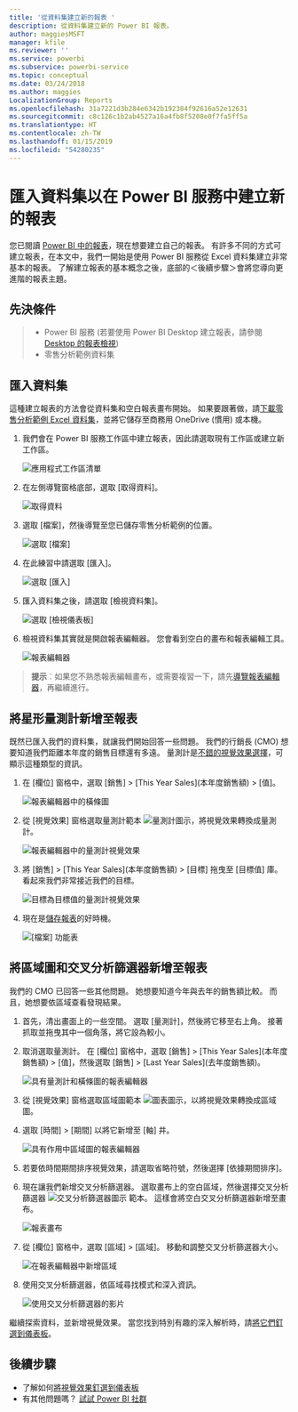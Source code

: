 ```yaml
---
title: '從資料集建立新的報表 '
description: 從資料集建立新的 Power BI 報表。
author: maggiesMSFT
manager: kfile
ms.reviewer: ''
ms.service: powerbi
ms.subservice: powerbi-service
ms.topic: conceptual
ms.date: 03/24/2018
ms.author: maggies
LocalizationGroup: Reports
ms.openlocfilehash: 31a7221d3b284e6342b192384f92616a52e12631
ms.sourcegitcommit: c8c126c1b2ab4527a16a4fb8f5208e0f7fa5ff5a
ms.translationtype: HT
ms.contentlocale: zh-TW
ms.lasthandoff: 01/15/2019
ms.locfileid: "54280235"
---
```

# <a name="create-a-new-report-in-power-bi-service-by-importing-a-dataset"></a>匯入資料集以在 Power BI 服務中建立新的報表
您已閱讀 [Power BI 中的報表](consumer/end-user-reports.md)，現在想要建立自己的報表。 有許多不同的方式可建立報表，在本文中，我們一開始是使用 Power BI 服務從 Excel 資料集建立非常基本的報表。 了解建立報表的基本概念之後，底部的＜後續步驟＞會將您導向更進階的報表主題。  

## <a name="prerequisites"></a>先決條件
> - Power BI 服務 (若要使用 Power BI Desktop 建立報表，請參閱 [Desktop 的報表檢視](desktop-report-view.md))  
> - 零售分析範例資料集

## <a name="import-the-dataset"></a>匯入資料集
這種建立報表的方法會從資料集和空白報表畫布開始。 如果要跟著做，請[下載零售分析範例 Excel 資料集](http://go.microsoft.com/fwlink/?LinkId=529778)，並將它儲存至商務用 OneDrive (慣用) 或本機。

1. 我們會在 Power BI 服務工作區中建立報表，因此請選取現有工作區或建立新工作區。
   
   ![應用程式工作區清單](media/service-report-create-new/power-bi-workspaces2.png)
2. 在左側導覽窗格底部，選取 [取得資料]。
   
   ![取得資料](media/service-report-create-new/power-bi-get-data3.png)
3. 選取 [檔案]，然後導覽至您已儲存零售分析範例的位置。
   
    ![選取 [檔案]](media/service-report-create-new/power-bi-select-files.png)
4. 在此練習中請選取 [匯入]。
   
   ![選取 [匯入]](media/service-report-create-new/power-bi-import.png)
5. 匯入資料集之後，請選取 [檢視資料集]。
   
   ![選取 [檢視儀表板]](media/service-report-create-new/power-bi-view-dataset.png)
6. 檢視資料集其實就是開啟報表編輯器。  您會看到空白的畫布和報表編輯工具。
   
   ![報表編輯器](media/service-report-create-new/power-bi-blank-report.png)

> **提示**︰如果您不熟悉報表編輯畫布，或需要複習一下，請先[導覽報表編輯器](service-the-report-editor-take-a-tour.md)，再繼續進行。
> 
> 

## <a name="add-a-radial-gauge-to-the-report"></a>將星形量測計新增至報表
既然已匯入我們的資料集，就讓我們開始回答一些問題。  我們的行銷長 (CMO) 想要知道我們距離本年度的銷售目標還有多遠。 量測計是[不錯的視覺效果選擇](visuals/power-bi-report-visualizations.md)，可顯示這種類型的資訊。

1. 在 [欄位] 窗格中，選取 [銷售] > [This Year Sales]\(本年度銷售額) > [值]。
   
    ![報表編輯器中的橫條圖](media/service-report-create-new/power-bi-report-step1.png)
2. 從 [視覺效果] 窗格選取量測計範本 ![量測計圖示](media/service-report-create-new/powerbi-gauge-icon.png)，將視覺效果轉換成量測計。
   
    ![報表編輯器中的量測計視覺效果](media/service-report-create-new/power-bi-report-step2.png)
3. 將 \[銷售] > \[This Year Sales]\(本年度銷售額) > \[目標] 拖曳至 \[目標值] 庫。 看起來我們非常接近我們的目標。
   
    ![目標為目標值的量測計視覺效果](media/service-report-create-new/power-bi-report-step3.png)
4. 現在是[儲存報表](service-report-save.md)的好時機。
   
   ![[檔案] 功能表](media/service-report-create-new/powerbi-save.png)

## <a name="add-an-area-chart-and-slicer-to-the-report"></a>將區域圖和交叉分析篩選器新增至報表
我們的 CMO 已回答一些其他問題。 她想要知道今年與去年的銷售額比較。 而且，她想要依區域查看發現結果。

1. 首先，清出畫面上的一些空間。 選取 [量測計]，然後將它移至右上角。 接著抓取並拖曳其中一個角落，將它設為較小。
2. 取消選取量測計。 在 [欄位] 窗格中，選取 [銷售] > [This Year Sales]\(本年度銷售額) > [值]，然後選取 [銷售] > [Last Year Sales]\(去年度銷售額)。
   
    ![具有量測計和橫條圖的報表編輯器](media/service-report-create-new/power-bi-report-step4.png)
3. 從 [視覺效果] 窗格選取區域圖範本 ![圖表圖示](media/service-report-create-new/power-bi-areachart-icon.png)，以將視覺效果轉換成區域圖。
4. 選取 [時間] > [期間] 以將它新增至 [軸] 井。
   
    ![具有作用中區域圖的報表編輯器](media/service-report-create-new/power-bi-report-step5.png)
5. 若要依時間期間排序視覺效果，請選取省略符號，然後選擇 [依據期間排序]。
6. 現在讓我們新增交叉分析篩選器。 選取畫布上的空白區域，然後選擇交叉分析篩選器 ![交叉分析篩選器圖示](media/service-report-create-new/power-bi-slicer-icon.png)    範本。 這樣會將空白交叉分析篩選器新增至畫布。
   
    ![報表畫布](media/service-report-create-new/power-bi-report-step6.png)    
7. 從 [欄位] 窗格中，選取 [區域] > [區域]。 移動和調整交叉分析篩選器大小。
   
    ![在報表編輯器中新增區域](media/service-report-create-new/power-bi-report-step7.png)  
8. 使用交叉分析篩選器，依區域尋找模式和深入資訊。
   
   ![使用交叉分析篩選器的影片](media/service-report-create-new/power-bi-slicer-video2.gif)  

繼續探索資料，並新增視覺效果。 當您找到特別有趣的深入解析時，請[將它們釘選到儀表板](service-dashboard-pin-tile-from-report.md)。

## <a name="next-steps"></a>後續步驟

* 了解如何[將視覺效果釘選到儀表板](service-dashboard-pin-tile-from-report.md)   
* 有其他問題嗎？ [試試 Power BI 社群](http://community.powerbi.com/)

